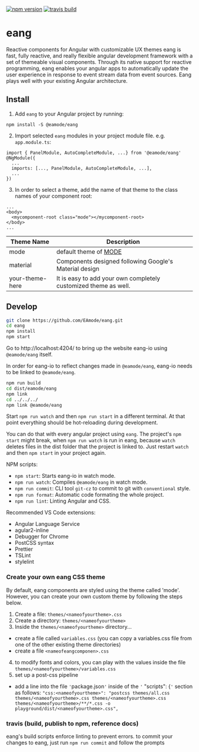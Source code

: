 [![npm version](https://img.shields.io/npm/v/@eamode/eang.svg)](https://www.npmjs.com/package/@eamode/eang) 
[![travis build](https://img.shields.io/travis/EAmode/eang.svg)](https://travis-ci.org/EAmode/eang)

# eang
Reactive components for Angular with customizable UX themes
eang is fast, fully reactive, and really flexible angular development framework with a set of themeable visual components. Through its native support for reactive programming, eang enables your angular apps to automatically update the user experience in response to event stream data from event sources. Eang plays well with your existing Angular architecture.

## Install
1. Add `eang` to your Angular project by running:

```npm install -S @eamode/eang``` 

2. Import selected `eang` modules in your project module file. e.g. `app.module.ts`:

```
import { PanelModule, AutoCompleteModule, ...} from '@eamode/eang'
@NgModule({
  ...
  imports: [..., PanelModule, AutoCompleteModule, ...],
  ...
})
```

3. In order to select a theme, add the name of that theme to the class names of your component root:

```
...
<body>
  <mycomponent-root class="mode"></mycomponent-root>
</body>
...
```
| Theme Name | Description |
|------------|-------------|
| mode       | default theme of [MODE](https://www.eamode.com) |
| material   | Components designed following Google's Material design |
| your-theme-here | It is easy to add your own completely customized theme as well.|

## Develop
```sh
git clone https://github.com/EAmode/eang.git
cd eang
npm install
npm start
```
Go to http://localhost:4204/ to bring up the website eang-io using `@eamode/eang` itself.

In order for eang-io to reflect changes made in `@eamode/eang`, eang-io needs to be linked to `@eamode/eang`.

```sh
npm run build
cd dist/eamode/eang
npm link
cd ../../../
npm link @eamode/eang
```

Start `npm run watch` and then `npm run start` in a different terminal. At that point everything should be hot-reloading during development.

You can do that with every angular project using `eang`. The project's `npm start` might break, when `npm run watch` is run in eang, because `watch` deletes files in the dist folder that the project is linked to. Just restart `watch` and then `npm start` in your project again.

NPM scripts:
- `npm start`: Starts eang-io in watch mode.
- `npm run watch`: Compiles `@eamode/eang` in watch mode.
- `npm run commit`: CLI tool `git-cz` to commit to git with `conventional` style.
- `npm run format`: Automatic code formating the whole project.
- `npm run lint`: Linting Angular and CSS.

Recommended VS Code extensions:
- Angular Language Service
- agular2-inline
- Debugger for Chrome
- PostCSS syntax
- Prettier
- TSLint
- stylelint

### Create your own eang CSS theme
By default, eang components are styled using the theme called 'mode'. However, you can create your own custom theme by following the steps below.
1. Create a file: `themes/<nameofyourtheme>.css`
2. Create a directory: `themes/<nameofyourtheme>`
3. Inside the `themes/<nameofyourtheme>` directory...
  * create a file called `variables.css` (you can copy a variables.css file from one of the other existing theme directories)
  * create a file `<nameofeangcomponen>.css`
4. to modify fonts and colors, you can play with the values inside the file `themes/<nameofyourtheme>/variables.css`
5. set up a post-css pipeline
  * add a line into the file `'`package.json`'` inside of the `'` "scripts": {`'` section as follows: `"css:<nameofyourtheme>": "postcss themes/all.css themes/<nameofyourtheme>.css themes/<nameofyourtheme>.css themes/<nameofyourtheme>/**/*.css -o playground/dist/<nameofyourtheme>.css",`


### travis (build, publish to npm, reference docs)
eang's build scripts enforce linting to prevent errors.
to commit your changes to eang, just  run `npm run commit` and follow the prompts
